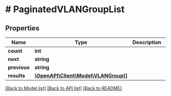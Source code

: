 # # PaginatedVLANGroupList

## Properties

Name | Type | Description | Notes
------------ | ------------- | ------------- | -------------
**count** | **int** |  |
**next** | **string** |  | [optional]
**previous** | **string** |  | [optional]
**results** | [**\OpenAPI\Client\Model\VLANGroup[]**](VLANGroup.md) |  |

[[Back to Model list]](../../README.md#models) [[Back to API list]](../../README.md#endpoints) [[Back to README]](../../README.md)

